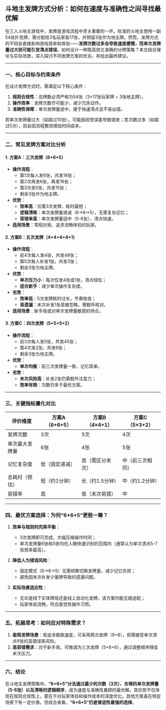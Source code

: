 ## **斗地主发牌方式分析：如何在速度与准确性之间寻找最优解**

在三人斗地主游戏中，发牌是游戏流程中至关重要的一环。标准的斗地主使用一副54张扑克牌，需分配给3名玩家各17张，并预留3张作为地主牌。然而，发牌方式的不同会直接影响游戏效率和体验——**发牌次数过多会导致速度缓慢，而单次发牌量过大则可能引发清点错误**。如何设计一种既高效又准确的分牌策略？本文结合理论与实际场景，深入探讨不同发牌方案的优劣，并给出最终建议。

---

### **一、核心目标与约束条件**
在设计发牌方式时，需满足以下核心条件：  
1. **规则合规性**：总牌数必须严格为54张（3×17张玩家牌 + 3张地主牌）。  
2. **操作效率**：发牌次数尽可能少，减少冗余动作。  
3. **准确性保障**：单次发牌量适中，便于快速清点且不易出错。  

若单次发牌量过大（如超过10张），可能因视觉误差导致错发；若次数过多（如超过5次），则会因流程繁琐增加时间成本。

---

### **二、常见发牌方案对比分析**

#### **1. 方案A：三次发牌（6+6+5）**  
- **操作流程**：  
  - 第1次每人发6张，共发18张；  
  - 第2次再发6张，再发18张；  
  - 第3次发5张，共发15张；  
  - 剩余3张作为地主牌。  
- **优势**：  
  - **效率高**：仅需3次发牌，耗时最短；  
  - **逻辑清晰**：单次发牌量递减（6→6→5），无需复杂记忆；  
  - **容错率高**：单次发牌量适中（5-6张），清点快速。  
- **适用场景**：常规对局、追求流畅体验的玩家。

#### **2. 方案B：五次发牌（4+4+4+4+1）**  
- **操作流程**：  
  - 前4次每人发4张，共发48张；  
  - 第5次每人补发1张，共发3张；  
  - 剩余3张为地主牌。  
- **优势**：  
  - **单次压力小**：每次仅发4张或1张，清点轻松；  
  - **适合新手**：减少单次操作复杂度。  
- **劣势**：  
  - **效率低**：5次发牌耗时过长，节奏拖沓；  
  - **易遗漏**：末次补发1张易被忽略，需额外核对。  
- **适用场景**：新手局或对单次发牌量敏感的场合。

#### **3. 方案C：四次发牌（5+5+5+2）**  
- **操作流程**：  
  - 前3次每人发5张，共发45张；  
  - 第4次发2张，共发6张；  
  - 剩余3张为地主牌。  
- **优势**：  
  - **单次均衡**：前三次发牌量一致，记忆简单。  
- **劣势**：  
  - **末次风险高**：补发2张仍需额外注意力；  
  - **效率有限**：次数仍多于最优方案。  

---

### **三、关键指标量化对比**

| **评价维度**     | **方案A（6+6+5）** | **方案B（4×4+1）** | **方案C（5×3+2）** |
|-------------------|---------------------|---------------------|---------------------|
| 发牌次数          | 3次                 | 5次                 | 4次                 |
| 单次最大发牌量    | 6张                 | 4张                 | 5张                 |
| 记忆复杂度        | 低（固定递减）      | 高（需区分末次）    | 中（前三次相同）    |
| 总耗时（预估）    | 短（约1分钟）       | 长（约1.5分钟）     | 中（约1.2分钟）     |
| 容错率            | 高                  | 低（末次易错）      | 中                  |

---

### **四、最优方案选择：为何“6+6+5”更胜一筹？**
1. **效率与规则的完美平衡**：  
   - 3次发牌即可完成，大幅压缩操作时间；  
   - 单次发牌量6张和5张均在人眼快速识别的范围内（通常认为单次清点5-7张效率最高）。  

2. **降低人为错误风险**：  
   - 固定模式（6→6→5）无需频繁切换发牌量，减少记忆负担；  
   - 避免因末次补发少量牌导致的遗漏问题。  

3. **实际场景适应性**：  
   - 无论是线下实体牌局还是线上自动化发牌，该方案均能无缝适配；  
   - 玩家体验流畅，符合直觉性操作习惯。  

---

### **五、拓展思考：如何应对特殊需求？**
1. **极简发牌场景**：若追求极致速度，可采用两次发牌（9+8），但需接受单次清点9张的高错误率风险。  
2. **高容错需求**：对于新手局，可微调为三次发牌（5+6+6），通过调整顺序降低末次压力。  

---

### **六、结论**
在斗地主发牌策略中，**“6+6+5”分法通过最少的次数（3次）、合理的单次发牌量（5-6张）以及清晰的逻辑顺序**，成为速度与准确性兼顾的最优解。其优势不仅体现在规则合规性上，更在于对玩家体验和操作成本的深度优化。其他方案虽在特定场景下有一定价值，但综合来看，**“6+6+5”仍是普适性最强的选择**。